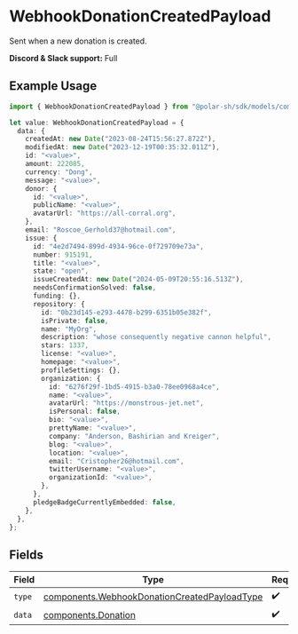 # WebhookDonationCreatedPayload

Sent when a new donation is created.

**Discord & Slack support:** Full

## Example Usage

```typescript
import { WebhookDonationCreatedPayload } from "@polar-sh/sdk/models/components";

let value: WebhookDonationCreatedPayload = {
  data: {
    createdAt: new Date("2023-08-24T15:56:27.872Z"),
    modifiedAt: new Date("2023-12-19T00:35:32.011Z"),
    id: "<value>",
    amount: 222085,
    currency: "Dong",
    message: "<value>",
    donor: {
      id: "<value>",
      publicName: "<value>",
      avatarUrl: "https://all-corral.org",
    },
    email: "Roscoe_Gerhold37@hotmail.com",
    issue: {
      id: "4e2d7494-899d-4934-96ce-0f729709e73a",
      number: 915191,
      title: "<value>",
      state: "open",
      issueCreatedAt: new Date("2024-05-09T20:55:16.513Z"),
      needsConfirmationSolved: false,
      funding: {},
      repository: {
        id: "0b23d145-e293-4478-b299-6351b05e382f",
        isPrivate: false,
        name: "MyOrg",
        description: "whose consequently negative cannon helpful",
        stars: 1337,
        license: "<value>",
        homepage: "<value>",
        profileSettings: {},
        organization: {
          id: "6276f29f-1bd5-4915-b3a0-78ee0968a4ce",
          name: "<value>",
          avatarUrl: "https://monstrous-jet.net",
          isPersonal: false,
          bio: "<value>",
          prettyName: "<value>",
          company: "Anderson, Bashirian and Kreiger",
          blog: "<value>",
          location: "<value>",
          email: "Cristopher26@hotmail.com",
          twitterUsername: "<value>",
          organizationId: "<value>",
        },
      },
      pledgeBadgeCurrentlyEmbedded: false,
    },
  },
};
```

## Fields

| Field                                                                                                        | Type                                                                                                         | Required                                                                                                     | Description                                                                                                  |
| ------------------------------------------------------------------------------------------------------------ | ------------------------------------------------------------------------------------------------------------ | ------------------------------------------------------------------------------------------------------------ | ------------------------------------------------------------------------------------------------------------ |
| `type`                                                                                                       | [components.WebhookDonationCreatedPayloadType](../../models/components/webhookdonationcreatedpayloadtype.md) | :heavy_check_mark:                                                                                           | N/A                                                                                                          |
| `data`                                                                                                       | [components.Donation](../../models/components/donation.md)                                                   | :heavy_check_mark:                                                                                           | N/A                                                                                                          |